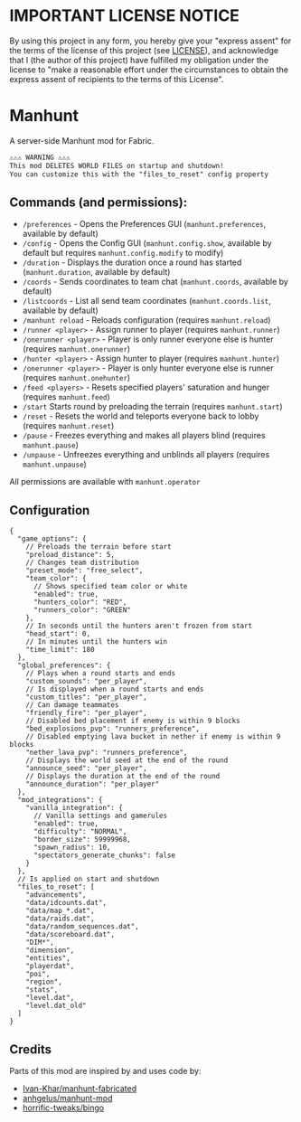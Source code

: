 # IMPORTANT LICENSE NOTICE
By using this project in any form, you hereby give your "express assent" for the terms of the license of this project (see [LICENSE](https://raw.githubusercontent.com/Libreh/Manhunt/refs/heads/main/LICENSE)), and acknowledge that I (the author of this project) have fulfilled my obligation under the license to "make a reasonable effort under the circumstances to obtain the express assent of recipients to the terms of this License".
 
# Manhunt
A server-side Manhunt mod for Fabric.

```txt
⚠️⚠️⚠️ WARNING ⚠️⚠️⚠️
This mod DELETES WORLD FILES on startup and shutdown!
You can customize this with the "files_to_reset" config property
```

## Commands (and permissions):
- `/preferences` - Opens the Preferences GUI (`manhunt.preferences`, available by default)
- `/config` - Opens the Config GUI (`manhunt.config.show`, available by default but requires `manhunt.config.modify` to modify)
- `/duration` - Displays the duration once a round has started (`manhunt.duration`, available by default)
- `/coords` - Sends coordinates to team chat (`manhunt.coords`, available by default)
- `/listcoords` - List all send team coordinates (`manhunt.coords.list`, available by default)
- `/manhunt reload` - Reloads configuration (requires `manhunt.reload`)
- `/runner <player>` - Assign runner to player (requires `manhunt.runner`)
- `/onerunner <player>` - Player is only runner everyone else is hunter (requires `manhunt.onerunner`)
- `/hunter <player>` - Assign hunter to player (requires `manhunt.hunter`)
- `/onerunner <player>` - Player is only hunter everyone else is runner (requires `manhunt.onehunter`)
- `/feed <players>` - Resets specified players' saturation and hunger (requires `manhunt.feed`)
- `/start` Starts round by preloading the terrain (requires `manhunt.start`)
- `/reset` - Resets the world and teleports everyone back to lobby (requires `manhunt.reset`)
- `/pause` - Freezes everything and makes all players blind (requires `manhunt.pause`)
- `/unpause` - Unfreezes everything and unblinds all players (requires `manhunt.unpause`)

All permissions are available with `manhunt.operator`

## Configuration
```json5
{
  "game_options": {
    // Preloads the terrain before start
    "preload_distance": 5,
    // Changes team distribution
    "preset_mode": "free_select",
    "team_color": {
      // Shows specified team color or white
      "enabled": true,
      "hunters_color": "RED",
      "runners_color": "GREEN"
    },
    // In seconds until the hunters aren't frozen from start
    "head_start": 0,
    // In minutes until the hunters win
    "time_limit": 180
  },
  "global_preferences": {
    // Plays when a round starts and ends
    "custom_sounds": "per_player",
    // Is displayed when a round starts and ends
    "custom_titles": "per_player",
    // Can damage teammates
    "friendly_fire": "per_player",
    // Disabled bed placement if enemy is within 9 blocks
    "bed_explosions_pvp": "runners_preference",
    // Disabled emptying lava bucket in nether if enemy is within 9 blocks
    "nether_lava_pvp": "runners_preference",
    // Displays the world seed at the end of the round
    "announce_seed": "per_player",
    // Displays the duration at the end of the round
    "announce_duration": "per_player"
  },
  "mod_integrations": {
    "vanilla_integration": {
      // Vanilla settings and gamerules
      "enabled": true,
      "difficulty": "NORMAL",
      "border_size": 59999968,
      "spawn_radius": 10,
      "spectators_generate_chunks": false
    }
  },
  // Is applied on start and shutdown
  "files_to_reset": [
    "advancements",
    "data/idcounts.dat",
    "data/map_*.dat",
    "data/raids.dat",
    "data/random_sequences.dat",
    "data/scoreboard.dat",
    "DIM*",
    "dimension",
    "entities",
    "playerdat",
    "poi",
    "region",
    "stats",
    "level.dat",
    "level.dat_old"
  ]
}
```

## Credits
Parts of this mod are inspired by and uses code by:
- [Ivan-Khar/manhunt-fabricated](https://github.com/Ivan-Khar/manhunt-fabricated)
- [anhgelus/manhunt-mod](https://github.com/anhgelus/manhunt-mod)
- [horrific-tweaks/bingo](https://gitlab.com/horrific-tweaks/bingo) 
